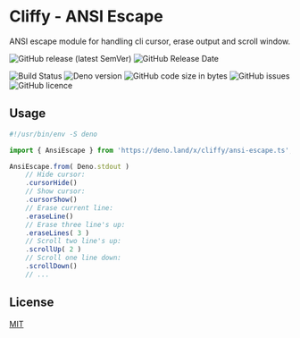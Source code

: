 # Cliffy - ANSI Escape 

ANSI escape module for handling cli cursor, erase output and scroll window.

![GitHub release (latest SemVer)](https://img.shields.io/github/v/release/c4spar/deno-cliffy?logo=github) ![GitHub Release Date](https://img.shields.io/github/release-date/c4spar/deno-cliffy?logo=github)

![Build Status](https://github.com/c4spar/deno-cliffy/workflows/ci/badge.svg?branch=master) ![Deno version](https://img.shields.io/badge/deno-v0.42.0-green?logo=deno) ![GitHub code size in bytes](https://img.shields.io/github/languages/code-size/c4spar/deno-cliffy?logo=github) ![GitHub issues](https://img.shields.io/github/issues/c4spar/deno-cliffy?logo=github) ![GitHub licence](https://img.shields.io/github/license/c4spar/deno-cliffy?logo=github)

## Usage

```typescript
#!/usr/bin/env -S deno

import { AnsiEscape } from 'https://deno.land/x/cliffy/ansi-escape.ts';

AnsiEscape.from( Deno.stdout )
    // Hide cursor:
    .cursorHide()
    // Show cursor:
    .cursorShow()
    // Erase current line:
    .eraseLine()
    // Erase three line's up:
    .eraseLines( 3 )
    // Scroll two line's up:
    .scrollUp( 2 )
    // Scroll one line down:
    .scrollDown()
    // ...
```

## License

[MIT](LICENSE)
